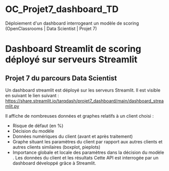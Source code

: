 # OC_Projet7_dashboard_TD

Déploiement d'un dashboard interrogeant un modèle de scoring (OpenClassrooms | Data Scientist | Projet 7)




# Dashboard Streamlit de scoring déployé sur serveurs Streamlit

## Projet 7 du parcours Data Scientist

Un dashboard streamlit est déployé sur les serveurs Streamlit.
Il est visible en suivant le lien suivant :
https://share.streamlit.io/tarqdash/projet7_dashboard/main/dashboard_streamlit.py

Il affiche de nombreuses données et graphes relatifs à un client choisi :

- Risque de défaut (en %)
- Décision du modèle
- Données numériques du client (avant et après traitement)
- Graphe situant les paramètres du client par rapport aux autres clients et autres clients similaires (boxplot, pieplots)
- Importance globale et locale des paramètres dans la décision du modèle
. Les données du client et les résultats  Cette API est interrogée par un dashboard développé grâce à Streamlit.

